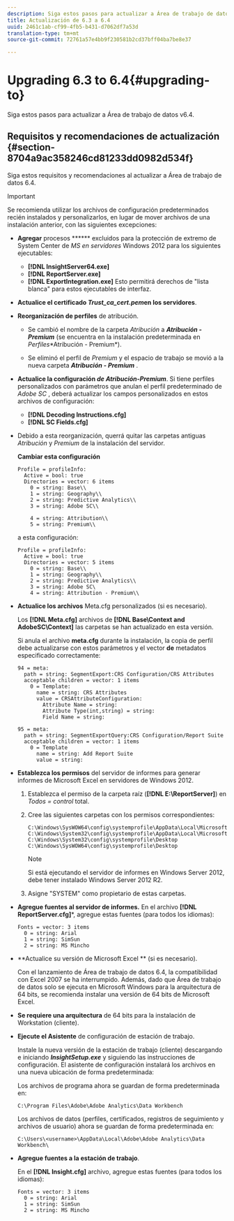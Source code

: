 ```yaml
---
description: Siga estos pasos para actualizar a Área de trabajo de datos v6.4.
title: Actualización de 6.3 a 6.4
uuid: 2461c1ab-cf99-4fb5-b431-d7062df7a53d
translation-type: tm+mt
source-git-commit: 72761a57e4bb9f230581b2cd37bff04ba7be8e37

---
```



# Upgrading 6.3 to 6.4{#upgrading-to}

Siga estos pasos para actualizar a Área de trabajo de datos v6.4.

## Requisitos y recomendaciones de actualización {#section-8704a9ac358246cd81233dd0982d534f}

Siga estos requisitos y recomendaciones al actualizar a Área de trabajo de datos 6.4.

>[!IMPORTANT]
>
>Se recomienda utilizar los archivos de configuración predeterminados recién instalados y personalizarlos, en lugar de mover archivos de una instalación anterior, con las siguientes excepciones:

* **Agregar** procesos ****** excluidos para la protección de extremo de System Center de *MS en servidores* Windows 2012 para los siguientes ejecutables:

   * **[!DNL InsightServer64.exe]**
   * **[!DNL ReportServer.exe]**
   * **[!DNL ExportIntegration.exe]**
   Esto permitirá derechos de &quot;lista blanca&quot; para estos ejecutables de interfaz.

* **Actualice el certificado *Trust_ca_cert.pem*en los servidores**.
* **Reorganización de perfiles** de atribución.

   * Se cambió el nombre de la carpeta *Atribución* a ***Atribución - Premium*** (se encuentra en la instalación predeterminada en *Perfiles*\*Atribución - Premium*).

   * Se eliminó el perfil de *Premium* y el espacio de trabajo se movió a la nueva carpeta ***Atribución - Premium*** .

* **Actualice la configuración *de Atribución-Premium***. Si tiene perfiles personalizados con parámetros que anulan el perfil predeterminado de *Adobe SC* , deberá actualizar los campos personalizados en estos archivos de configuración:

   * **[!DNL Decoding Instructions.cfg]**
   * **[!DNL SC Fields.cfg]**

* Debido a esta reorganización, querrá quitar las carpetas antiguas *Atribución* y *Premium* de la instalación del servidor.

   **Cambiar esta configuración**

   ```
   Profile = profileInfo:  
     Active = bool: true 
     Directories = vector: 6 items 
       0 = string: Base\\ 
       1 = string: Geography\\ 
       2 = string: Predictive Analytics\\ 
       3 = string: Adobe SC\\ 
   
       4 = string: Attribution\\ 
       5 = string: Premium\\
   ```

   a esta configuración:

   ```
   Profile = profileInfo:  
     Active = bool: true 
     Directories = vector: 5 items 
       0 = string: Base\\ 
       1 = string: Geography\\ 
       2 = string: Predictive Analytics\\ 
       3 = string: Adobe SC\
       4 = string: Attribution - Premium\\
   ```

* **Actualice los archivos** Meta.cfg personalizados (si es necesario).

   Los **[!DNL Meta.cfg]** archivos de **[!DNL Base\Context and AdobeSC\Context]** las carpetas se han actualizado en esta versión.

   Si anula el archivo **meta.cfg** durante la instalación, la copia de perfil debe actualizarse con estos parámetros y el vector **de** metadatos especificado correctamente:

   ```
   94 = meta: 
     path = string: SegmentExport:CRS Configuration/CRS Attributes 
     acceptable children = vector: 1 items 
       0 = Template: 
         name = string: CRS Attributes 
         value = CRSAttributeConfiguration: 
           Attribute Name = string: 
           Attribute Type(int,string) = string: 
           Field Name = string: 
   
   95 = meta: 
     path = string: SegmentExportQuery:CRS Configuration/Report Suite 
     acceptable children = vector: 1 items 
       0 = Template 
         name = string: Add Report Suite 
         value = string:
   ```

* **Establezca los permisos** del servidor de informes para generar informes de Microsoft Excel en servidores de Windows 2012.

   1. Establezca el permiso de la carpeta raíz (**[!DNL E:\ReportServer\]**) en *Todos = control* total.

   1. Cree las siguientes carpetas con los permisos correspondientes:

      ```
      C:\Windows\SysWOW64\config\systemprofile\AppData\Local\Microsoft\Windows\INetCac‌he 
      C:\Windows\System32\config\systemprofile\AppData\Local\Microsoft\Windows\INetCac‌he 
      C:\Windows\System32\config\systemprofile\Desktop 
      C:\Windows\SysWOW64\config\systemprofile\Desktop
      ```

      >[!NOTE]
      >
      >Si está ejecutando el servidor de informes en Windows Server 2012, debe tener instalado Windows Server 2012 R2.

   1. Asigne &quot;SYSTEM&quot; como propietario de estas carpetas.

* **Agregue fuentes al servidor de informes.** En el archivo **[!DNL ReportServer.cfg]***, agregue estas fuentes (para todos los idiomas):

   ```
   Fonts = vector: 3 items 
     0 = string: Arial 
     1 = string: SimSun 
     2 = string: MS Mincho
   ```

* **Actualice su versión de Microsoft Excel ** (si es necesario).

   Con el lanzamiento de Área de trabajo de datos 6.4, la compatibilidad con Excel 2007 se ha interrumpido. Además, dado que Área de trabajo de datos solo se ejecuta en Microsoft Windows para la arquitectura de 64 bits, se recomienda instalar una versión de 64 bits de Microsoft Excel.

* **Se requiere una arquitectura** de 64 bits para la instalación de Workstation (cliente).
* **Ejecute el Asistente** de configuración de estación de trabajo.

   Instale la nueva versión de la estación de trabajo (cliente) descargando e iniciando ***InsightSetup.exe*** y siguiendo las instrucciones de configuración. El asistente de configuración instalará los archivos en una nueva ubicación de forma predeterminada:

   Los archivos de programa ahora se guardan de forma predeterminada en:

   ```
   C:\Program Files\Adobe\Adobe Analytics\Data Workbench
   ```

   Los archivos de datos (perfiles, certificados, registros de seguimiento y archivos de usuario) ahora se guardan de forma predeterminada en:

   ```
   C:\Users\<username>\AppData\Local\Adobe\Adobe Analytics\Data Workbench\
   ```

* **Agregue fuentes a la estación de trabajo**.

   En el **[!DNL Insight.cfg]** archivo, agregue estas fuentes (para todos los idiomas):

   ```
   Fonts = vector: 3 items 
     0 = string: Arial 
     1 = string: SimSun 
     2 = string: MS Mincho
   ```

